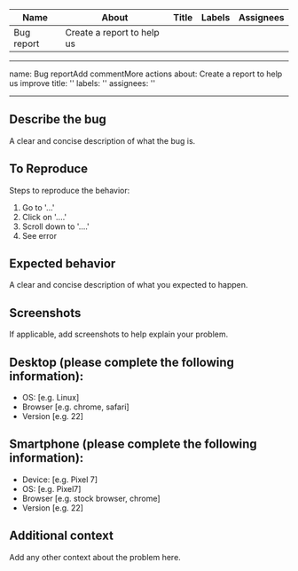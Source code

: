 
| Name    | About | Title | Labels | Assignees |
| -------- | ------- | ------- | ------- | ------- |
| Bug report  |  Create a report to help us  |  |  |  |

---
name: Bug reportAdd commentMore actions
about: Create a report to help us improve
title: ''
labels: ''
assignees: ''

---

## Describe the bug
A clear and concise description of what the bug is.

## To Reproduce
Steps to reproduce the behavior:
1. Go to '...'
1. Click on '....'
1. Scroll down to '....'
1. See error

## Expected behavior
A clear and concise description of what you expected to happen.

## Screenshots
If applicable, add screenshots to help explain your problem.

## Desktop (please complete the following information):
 - OS: [e.g. Linux]
 - Browser [e.g. chrome, safari]
 - Version [e.g. 22]

## Smartphone (please complete the following information):
 - Device: [e.g. Pixel 7]
 - OS: [e.g. Pixel7]
 - Browser [e.g. stock browser, chrome]
 - Version [e.g. 22]

## Additional context
Add any other context about the problem here.